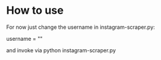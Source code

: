 # How to use

For now just change the username in instagram-scraper.py:

username = "<Enter Username here>"

and invoke via python instagram-scraper.py